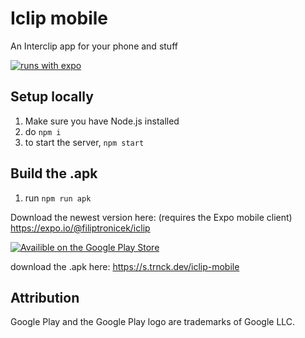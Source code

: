 # Iclip mobile
 An Interclip app for your phone and stuff

[![runs with expo](https://img.shields.io/badge/Runs%20with%20Expo-4630EB.svg?style=flat-square&logo=EXPO&labelColor=f3f3f3&logoColor=000)](https://expo.io/)

## Setup locally
1. Make sure you have Node.js installed 
2. do `npm i`
3. to start the server, `npm start`

## Build the .apk
1.  run `npm run apk`

Download the newest version here: (requires the Expo mobile client)  
https://expo.io/@filiptronicek/iclip

[![Availible on the Google Play Store](https://files.catbox.moe/0ve0bw.png)](https://play.google.com/store/apps/details?id=com.filiptronicek.iclip)

download the .apk here: https://s.trnck.dev/iclip-mobile

## Attribution
Google Play and the Google Play logo are trademarks of Google LLC.
